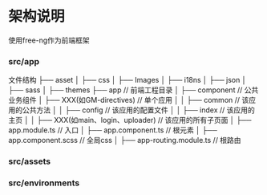 # 架构说明
使用free-ng作为前端框架

### src/app
文件结构
├── asset
│     ├── css
│     ├── Images
│     ├── i18ns
│     ├── json
│     ├── sass
│     ├── themes
├── app                                        // 前端工程目录
│     ├── component                           // 公共业务组件
│     ├── XXX(如GM-directives)                // 单个应用
│     │     ├── common                       // 该应用的公共方法
│     │     ├── config                       // 该应用的配置文件
│     │     ├── index                        // 该应用的主页
│     │     ├── XXX(如main、login、uploader) // 该应用的所有子页面
│     ├── app.module.ts                       // 入口
│     ├── app.component.ts                    // 根元素
│     ├── app.component.scss                  // 全局css
│     ├── app-routing.module.ts               // 根路由

### src/assets

### src/environments
